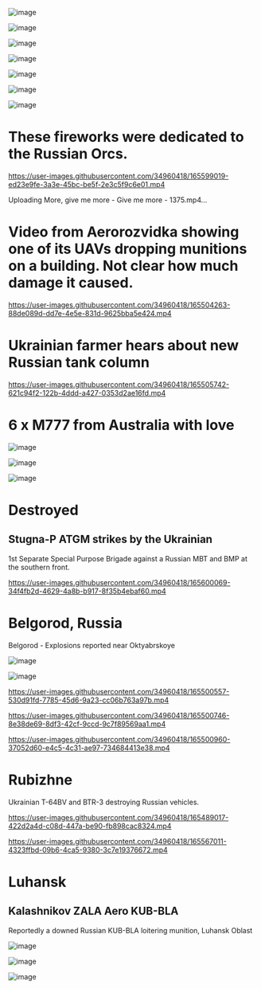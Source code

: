 ![image](https://user-images.githubusercontent.com/34960418/165503055-49660fe1-5c08-4ee6-bead-e3ef78df5f70.png)

![image](https://user-images.githubusercontent.com/34960418/165502987-b16cecb1-9bcc-40d9-bf9c-08f22d28530e.png)

![image](https://user-images.githubusercontent.com/34960418/165600858-81e1a952-ad25-4adf-9cfe-29d0911cfee5.png)

![image](https://user-images.githubusercontent.com/34960418/165502339-72466a5c-3448-4549-8dc7-65cfce7c0d1a.png)

![image](https://user-images.githubusercontent.com/34960418/165502360-3c1da4d6-15f8-4c59-9a0a-ffa417de5fc4.png)

![image](https://user-images.githubusercontent.com/34960418/165502375-38381907-c34b-46d8-a169-8c47c1a0736c.png)

![image](https://user-images.githubusercontent.com/34960418/165502393-5317398f-2458-437f-b34a-ed4f2d58c216.png)


# These fireworks were dedicated to the Russian Orcs.

https://user-images.githubusercontent.com/34960418/165599019-ed23e9fe-3a3e-45bc-be5f-2e3c5f9c6e01.mp4

Uploading More, give me more - Give me more - 1375.mp4…


# Video from Aerorozvidka showing one of its UAVs dropping munitions on a building. Not clear how much damage it caused. 

https://user-images.githubusercontent.com/34960418/165504263-88de089d-dd7e-4e5e-831d-9625bba5e424.mp4


# Ukrainian farmer hears about new Russian tank column

https://user-images.githubusercontent.com/34960418/165505742-621c94f2-122b-4ddd-a427-0353d2ae16fd.mp4


# 6 x M777 from Australia with love

![image](https://user-images.githubusercontent.com/34960418/165488752-ed525c84-ed5c-41e6-ae45-cd3a14a477c5.png)

![image](https://user-images.githubusercontent.com/34960418/165488768-750056e3-c8b6-47cc-a6bb-f5b557c6cfe6.png)

![image](https://user-images.githubusercontent.com/34960418/165488785-65db8309-8235-4d53-88e4-13c25fe58a23.png)


# Destroyed

## Stugna-P ATGM strikes by the Ukrainian 

1st Separate Special Purpose Brigade against a Russian MBT and BMP at the southern front.

https://user-images.githubusercontent.com/34960418/165600069-34f4fb2d-4629-4a8b-b917-8f35b4ebaf60.mp4


# Belgorod, Russia

Belgorod - Explosions reported near Oktyabrskoye

![image](https://user-images.githubusercontent.com/34960418/165490537-7d50a32b-bcf5-4af2-b7da-70395e19b968.png)

![image](https://user-images.githubusercontent.com/34960418/165499781-00e00f70-76cc-4ffb-93f2-fd2194415b3b.png)

https://user-images.githubusercontent.com/34960418/165500557-530d91fd-7785-45d6-9a23-cc06b763a97b.mp4

https://user-images.githubusercontent.com/34960418/165500746-8e38de69-8df3-42cf-9ccd-9c7f89569aa1.mp4

https://user-images.githubusercontent.com/34960418/165500960-37052d60-e4c5-4c31-ae97-734684413e38.mp4


# Rubizhne

Ukrainian T-64BV and BTR-3 destroying Russian vehicles.

https://user-images.githubusercontent.com/34960418/165489017-422d2a4d-c08d-447a-be90-fb898cac8324.mp4

https://user-images.githubusercontent.com/34960418/165567011-4323ffbd-09b6-4ca5-9380-3c7e19376672.mp4


# Luhansk

## Kalashnikov ZALA Aero KUB-BLA

Reportedly a downed Russian KUB-BLA loitering munition, Luhansk Oblast

![image](https://user-images.githubusercontent.com/34960418/165489516-14676567-7936-40fe-9a34-1d02759b1cf9.png)

![image](https://user-images.githubusercontent.com/34960418/165489532-109bca9e-db84-4bf5-bb35-9bc50ab5e7fd.png)

![image](https://user-images.githubusercontent.com/34960418/165489549-0d3fa48b-cf25-42e8-b7dd-d600ffb20b56.png)
